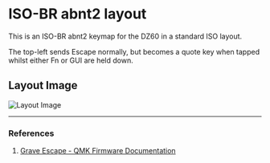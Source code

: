 # ISO-BR abnt2 layout

This is an ISO-BR abnt2 keymap for the DZ60 in a standard ISO layout.

The top-left sends Escape normally, but becomes a quote key when
tapped whilst either Fn or GUI are held down.

## Layout Image

![Layout Image](https://upload.wikimedia.org/wikipedia/commons/thumb/2/2c/KB_Portuguese.svg/1200px-KB_Portuguese.svg.png)

----
### References

1. [Grave Escape - QMK Firmware Documentation](https://docs.qmk.fm/#/feature_grave_esc)
